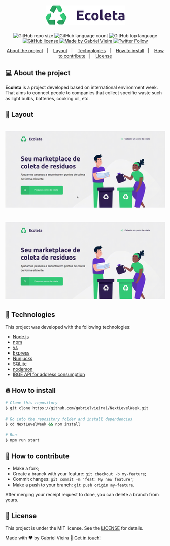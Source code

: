 <h1 align="center">
  <img alt="Ecoleta" title="#logoEcoleta" src=".github/logo.svg" width="250px" />
</h1>

<p align="center">
  
  <img alt="GitHub repo size" src="https://img.shields.io/github/repo-size/gabrielvieira1/NextLevelWeek">
   
  <img alt="GitHub language count" src="https://img.shields.io/github/languages/count/gabrielvieira1/NextLevelWeek">
  
  <img alt="GitHub top language" src="https://img.shields.io/github/languages/top/gabrielvieira1/NextLevelWeek">
  
  <a href="https://github.com/gabrielvieira1/NextLevelWeek/blob/master/LICENSE" target="_blank">
    <img alt="GitHub license" src="https://img.shields.io/github/license/gabrielvieira1/NextLevelWeek?color=blue">
  </a>
  
  <a href="https://www.linkedin.com/in/bielvieira/" target="_blank">
    <img alt="Made by Gabriel Vieira" src="https://img.shields.io/badge/made%20by-Gabriel%20Vieira-blue">
  </a>
  
  <a href="https://twitter.com/bielvieir4" target="_blank">
   <img alt="Twitter Follow" src="https://img.shields.io/twitter/follow/bielvieir4?label=Seguir&style=social">
  </a>
</p>

<p align="center">
  <a href="#-about-the-project">About the project</a>&nbsp;&nbsp;&nbsp;|&nbsp;&nbsp;&nbsp;
  <a href="#-layout">Layout</a>&nbsp;&nbsp;&nbsp;|&nbsp;&nbsp;&nbsp;
  <a href="#-technologies">Technologies</a>&nbsp;&nbsp;&nbsp;|&nbsp;&nbsp;&nbsp;
  <a href="#-how-to-install">How to install</a>&nbsp;&nbsp;&nbsp;|&nbsp;&nbsp;&nbsp;
  <a href="#-how-to-contribute">How to contribute</a>&nbsp;&nbsp;&nbsp;|&nbsp;&nbsp;&nbsp;
  <a href="#memo-license">License</a>
</p>

## 💻 About the project
<strong>Ecoleta</strong> is a project developed based on international environment week. That aims to connect people to companies that collect specific waste such as light bulbs, batteries, cooking oil, etc. 

## 🔖 Layout

<h1 align="center">
    <img alt="Ecoleta create-point" title="#create-point" src=".github/create-point.gif" />
</h1>

<h1 align="center">
    <img alt="Ecoleta search" title="#search" src=".github/search.gif" />
</h1>

## 🚀 Technologies

This project was developed with the following technologies:

- [Node.js](https://nodejs.org/en/)
- [npm](https://www.npmjs.com/)
- [vs](https://code.visualstudio.com/)
- [Express](https://expressjs.com/pt-br/)
- [Nunjucks](https://mozilla.github.io/nunjucks/)
- [SQLite](https://www.sqlite.org/index.html)
- [nodemon](https://nodemon.io/)
- [IBGE API for address consumption](https://servicodados.ibge.gov.br/api/docs/localidades?versao=1#api-UFs-estadosGet)

## 🔥 How to install

```bash
# Clone this repository
$ git clone https://github.com/gabrielvieira1/NextLevelWeek.git

# Go into the repository folder and install dependencies
$ cd NextLevelWeek && npm install

# Run
$ npm run start
```

## 🤔 How to contribute

- Make a fork;
- Create a branck with your feature: `git checkout -b my-feature`;
- Commit changes: `git commit -m 'feat: My new feature'`;
- Make a push to your branch: `git push origin my-feature`.

After merging your receipt request to done, you can delete a branch from yours.

## :memo: License

This project is under the MIT license. See the [LICENSE](LICENSE) for details.


Made with ♥ by Gabriel Vieira :wave: [Get in touch!](https://www.linkedin.com/in/bielvieira/)
